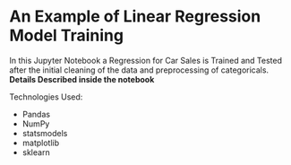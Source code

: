# An Example of Linear Regression Model Training
In this Jupyter Notebook a Regression for Car Sales is Trained and Tested after the initial cleaning of the data and preprocessing of categoricals.
**Details Described inside the notebook**

Technologies Used:
- Pandas
- NumPy
- statsmodels
- matplotlib
- sklearn
